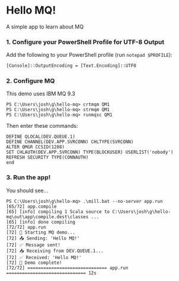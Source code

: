 # Hello MQ!

A simple app to learn about MQ

### 1. Configure your PowerShell Profile for UTF-8 Output

Add the following to your PowerShell profile (run `notepad $PROFILE`):

```ps
[Console]::OutputEncoding = [Text.Encoding]::UTF8
```

### 2. Configure MQ

This demo uses IBM MQ 9.3

```shell
PS C:\Users\josh\g\hello-mq> crtmqm QM1
PS C:\Users\josh\g\hello-mq> strmqm QM1
PS C:\Users\josh\g\hello-mq> runmqsc QM1
```

Then enter these commands:
```mq
DEFINE QLOCAL(DEV.QUEUE.1)
DEFINE CHANNEL(DEV.APP.SVRCONN) CHLTYPE(SVRCONN)
ALTER QMGR CCSID(1208)
SET CHLAUTH(DEV.APP.SVRCONN) TYPE(BLOCKUSER) USERLIST('nobody')
REFRESH SECURITY TYPE(CONNAUTH)
end
```

### 3. Run the app!

You should see...

```shell
PS C:\Users\josh\g\hello-mq> .\mill.bat --no-server app.run
[65/72] app.compile
[65] [info] compiling 1 Scala source to C:\Users\josh\g\hello-mq\out\app\compile.dest\classes ...
[65] [info] done compiling
[72/72] app.run
[72] 🚀 Starting MQ demo...
[72] 📤 Sending: 'Hello MQ!'
[72] ✅ Message sent!
[72] 📥 Receiving from DEV.QUEUE.1...
[72] ✅ Received: 'Hello MQ!'
[72] 🎉 Demo complete!
[72/72] ============================== app.run ============================== 12s
```
